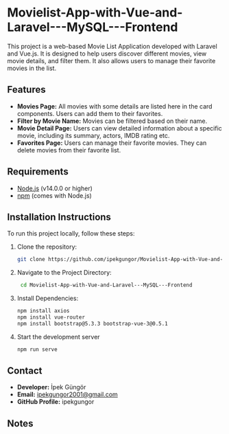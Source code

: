 # Movielist-App-with-Vue-and-Laravel---MySQL---Frontend

This project is a web-based Movie List Application developed with Laravel and Vue.js. It is designed to help users discover different movies, view movie details, and filter them. It also allows users to manage their favorite movies in the list.

## Features

- **Movies Page:** All movies with some details are listed here in the card components. Users can add them to their favorites.
- **Filter by Movie Name:** Movies can be filtered based on their name.
- **Movie Detail Page:** Users can view detailed information about a specific movie, including its summary, actors, IMDB rating etc.
- **Favorites Page:** Users can manage their favorite movies. They can delete movies from their favorite list.

## Requirements

- [Node.js](https://nodejs.org/)  (v14.0.0 or higher)
- [npm](https://www.npmjs.com/) (comes with Node.js)

## Installation Instructions

To run this project locally, follow these steps:

1. Clone the repository:
   ```bash
   git clone https://github.com/ipekgungor/Movielist-App-with-Vue-and-Laravel---MySQL---Frontend.git
2. Navigate to the Project Directory:
   ```bash
    cd Movielist-App-with-Vue-and-Laravel---MySQL---Frontend
3. Install Dependencies:
   ```bash
   npm install axios
   npm install vue-router
   npm install bootstrap@5.3.3 bootstrap-vue-3@0.5.1
4. Start the development server
   ```bash
   npm run serve
   
## Contact
- **Developer:** İpek Güngör
- **Email:** ipekgungor2001@gmail.com
- **GitHub Profile:** ipekgungor

## Notes
